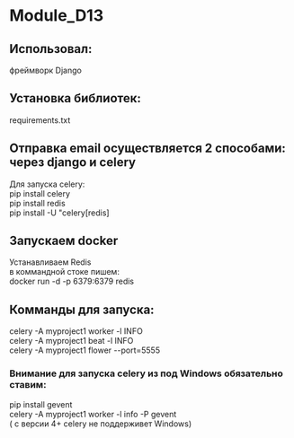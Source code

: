 # Module_D13

## Использовал:
фреймворк Django

## Установка библиотек:
requirements.txt

## Отправка email осуществляется 2 способами: через django и celery

Для запуска celery:<br>
pip install celery<br>
pip install redis<br>
pip install -U "celery[redis]

## Запускаем docker
Устанавливаем Redis<br>
в коммандной стоке пишем: <br>
docker run -d -p 6379:6379 redis

## Комманды для запуска:
celery -A myproject1 worker -l INFO<br>
celery -A myproject1 beat -l INFO<br>
celery -A myproject1 flower --port=5555

### Внимание для запуска celery из под Windows обязательно ставим:
pip install gevent<br>
celery -A myproject1 worker -l info -P gevent<br>
( c версии 4+ celery не поддерживет Windows)
